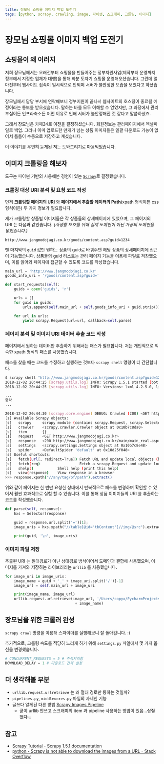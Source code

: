 ```yaml
---
title: 장모님 쇼핑몰 이미지 백업 도전기
tags: [python, scrapy, crawling, image, 파이썬, 스크래피, 크롤링, 이미지]
---
```


# 장모님 쇼핑몰 이미지 백업 도전기

## 쇼핑몰이 왜 이러지

저희 장모님께서는 오래전부터 쇼핑몰을 만들어주는 정부지원사업(제작부터 운영까지 정부에서 지정한 업체가 대행)을 통해 화분 도자기 쇼핑몰 운영해오셨습니다. 그런데 얼마전부터 웹사이트 접속이 일시적으로 안되며 서버가 불안정한 모습을 보였다고 하셨습니다.

장모님께서 담당 부서에 연락해보니 정부지원이 끝나서 웹사이트의 호스팅이 종료될 예정이라는 통보를 받으셨습니다. 말하는 바를 모두 이해할 수 없었지만, 그 과정에서 관리부실이든 인프라축소든 어떤 이유로 인해 서버가 불안정해진 것 같다고 말씀하셨죠.

그래서 장모님은 카페24로 이전을 결정하셨습니다. 회원정보는 관리페이지에서 엑셀파일로 백업. 그러나 이미 업로드한 만개가 넘는 상품 이미지들은 일괄 다운로드 기능이 없어서 틈틈이 수동으로 저장하고 계셨습니다.

이 이야기를 우연히 듣게된 저는 도와드리기로 마음먹었습니다.

## 이미지 크롤링을 해보자

도구는 파이썬 기반의 사용해본 경험이 있는 [`Scrapy`](https://scrapy.org/)로 결정했습니다.

### 크롤링 대상 URI 분석 및 요청 코드 작성

먼저 **크롤링할 페이지의 URI** 와 **페이지에서 추출할 데이터의 Path**(xpath 형식이든 css 형식이든) 두 가지 정보가 필요합니다.

제가 크롤링할 상품별 이미지들은 각 상품들의 상세페이지에 있었으며, 그 페이지의 URI 는 다음과 같았습니다. *(사생활 보호를 위해 실제 도메인이 아닌 가상의 도메인을 넣었습니다.)*

`http://www.jangmodojagi.co.kr/goods/content.asp?guid=1234`

맨 마지막의 `guid` 값만 원하는 상품의 guid로 바꿔주면 해당 상품의 상세페이지에 접근이 가능했습니다. 상품들의 guid 리스트는 관리 페이지 기능을 이용해 파일로 저장했으며, 이를 읽어와 페이지에 접근할 수 있도록 코드를 작성했습니다.

```python
main_url = 'http://www.jangmodojagi.co.kr'
goods_info_uri = '/goods/content.asp?guid='

def start_requests(self):
    guids = open('guids', 'r')

    urls = []
    for guid in guids:
        urls.append(self.main_url + self.goods_info_uri + guid.strip())

    for url in urls:
        yield scrapy.Request(url=url, callback=self.parse)
```

### 페이지 분석 및 이미지 URI 데이터 추출 코드 작성

페이지에서 원하는 데이터만 추출하기 위해서는 패스가 필요합니다. 저는 개인적으로 익숙한 xpath 형식의 패스를 사용했습니다.

패스를 찾을 때는 코드를 수정하고 실행하는 것보다 `scrapy shell` 명령이 더 간단합니다.

```bash
$ scrapy shell "http://www.jangmodojagi.co.kr/goods/content.asp?guid=1234"
2018-12-02 20:44:25 [scrapy.utils.log] INFO: Scrapy 1.5.1 started (bot: image_crawler)
2018-12-02 20:44:25 [scrapy.utils.log] INFO: Versions: lxml 4.2.5.0, libxml2 2.9.4, cssselect 1.0.3, parsel 1.5.0, w3lib 1.19.0, Twisted 18.7.0, Python 3.4.2 (default, Sep 12 2018, 11:34:10) - [GCC 4.2.1 Compatible Apple LLVM 9.1.0 (clang-902.0.39.2)], pyOpenSSL 18.0.0 (OpenSSL 1.1.0i  14 Aug 2018), cryptography 2.3.1, Platform Darwin-18.2.0-x86_64-i386-64bit

...
중략
...

2018-12-02 20:44:30 [scrapy.core.engine] DEBUG: Crawled (200) <GET http://www.jangmodojagi.co.kr/main/main_real.asp> (referer: None) ['partial']
[s] Available Scrapy objects:
[s]   scrapy     scrapy module (contains scrapy.Request, scrapy.Selector, etc)
[s]   crawler    <scrapy.crawler.Crawler object at 0x10b7c8da0>
[s]   item       {}
[s]   request    <GET http://www.jangmodojagi.co.kr>
[s]   response   <200 http://www.jangmodojagi.co.kr/main/main_real.asp>
[s]   settings   <scrapy.settings.Settings object at 0x10b7c8e48>
[s]   spider     <DefaultSpider 'default' at 0x10d25f048>
[s] Useful shortcuts:
[s]   fetch(url[, redirect=True]) Fetch URL and update local objects (by default, redirects are followed)
[s]   fetch(req)                  Fetch a scrapy.Request and update local objects 
[s]   shelp()           Shell help (print this help)
[s]   view(response)    View response in a browser
>>> response.xpath("//any/tag/of/path").extract()
```

위와 같이 페이지는 한 번만 요청한 상태에서 반복적으로 패스를 변경하며 확인할 수 있어서 훨씬 효과적으로 실험 할 수 있습니다. 이를 통해 상품 이미지들의 URI 를 추출하는 코드를 작성했습니다.

```python
def parse(self, response):
    hxs = Selector(response)

    guid = response.url.split('=')[1];
    image_uris = hxs.xpath("//table[@id='tbContent']//img/@src").extract()

    print(guid, '\n', image_uris)
```

### 이미지 파일 저장

추출된 URI 는 절대경로가 아닌 상대경로 방식이어서 도메인과 결합해 사용했으며, 이미지를 가져와 저장하는 라이브러리는 `urllib` 를 사용했습니다.

```python
for image_uri in image_uris:
    image_name = guid + '_' + image_uri.split('/')[-1]
    image_url = self.main_url + image_uri

    print(image_name, image_url)
    urllib.request.urlretrieve(image_url, '/Users/copyx/PycharmProjects/image_crawler/image_crawler/images/'
                                + image_name)
```

## 장모님을 위한 크롤러 완성

`scrapy crawl` 명령을 이용해 스파이더를 실행해보니 잘 돌아갑니다. :)

추가적으로, 크롤링 속도를 적당히 느리게 하기 위해 `settings.py` 파일에서 몇 가지 옵션을 변경했습니다.

```python
# CONCURRENT_REQUESTS = 5 # 주석처리함
DOWNLOAD_DELAY = 1 # 다운로드 간격 설정
```

## 더 생각해볼 부분

- `urllib.request.urlretrieve` 는 왜 절대 경로만 통하는 것일까?
- `pipelines.py`, `middlewares.py` 파일의 자세한 기능
- 글쓰다 알게된 다른 방법 [Scrapy Images Pipeline](https://doc.scrapy.org/en/latest/topics/media-pipeline.html#using-the-images-pipeline)
  - 굳이 urllib 안쓰고 스크래피의 item 과 pipeline 사용하는 방법이 있음...~~삽질했다...~~

## 참고

- [Scrapy Tutorial - Scrapy 1.5.1 documentation](https://docs.scrapy.org/en/latest/intro/tutorial.html)
- [python - Scrapy is not able to download the images from a URL - Stack Overflow](https://stackoverflow.com/questions/52566417/scrapy-is-not-able-to-download-the-images-from-a-url)